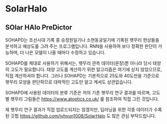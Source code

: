 # SolarHalo

## SOlar HAlo PreDictor

SOHAPD는 조선시대 기록 중 승정원일기나 소현동궁일기에 기록된 햇무리 현상들을 분석하고 예상도를 그려 주는 프로그램입니다. RNN을 사용하여 보다 정확한 판단이 가능하며, 더 나은 모델이 나올 때마다 수정하고 있습니다.

SOHAPD를 제대로 사용하기 위해서는, 햇무리 관측 데이터(문장)뿐 아니라 당시 태양의 고도가 필요합니다. 태양 고도를 계산하기 위한 알고리즘은 여기에 싣지 않았으므로, 직접 계산하셔야 합니다. 그러나 SOHAPD는 기본적으로 25도와 40도만을 기준으로 햇무리 모양을 판단하므로 대략적인 고도만 알고 계셔도 상관없습니다.

SOHAPD에 사용된 데이터의 분류 기준은 저의 기존 햇무리 연구 결과를 따르며, 고도별 햇무리 그림들은 https://www.atoptics.co.uk/ 를 참조하여 직접 그린 것입니다.

제 햇무리 연구 결과가 직접 업로드되지는 않겠지만, 딥러닝을 위한 각종 데이터가 수록된 깃헙 https://github.com/jyhyun1008/SolarHalo 도 많은 관심 부탁드립니다.
